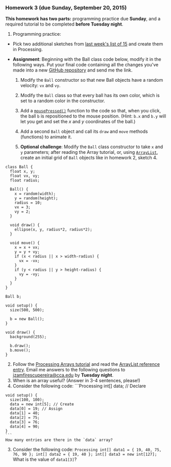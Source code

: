 ### Homework 3 (due Sunday, September 20, 2015)

**This homework has two parts:** programming practice due **Sunday**, and a required tutorial to be completed **before Tuesday night**.

1. Programming practice:
  - Pick two additional sketches from [last week's list of 15](week2.md) and create them in Processing.
  
  - **Assignment**: Beginning with the Ball class code below, modify it in the following ways. Put your final code containing all the changes you've made into a new [GitHub repository](../github-guide.md#to-create-a-new-repository) and send me the link.

    1. Modify the `Ball` constructor so that new Ball objects have a random velocity: `vx` and `vy`.

    2. Modify the `Ball` class so that every ball has its own color, which is set to a random color in the constructor.

    3. Add a [`mousePressed()`](https://processing.org/reference/mousePressed_.html) function to the code so that, when you click, the ball `b` is repositioned to the mouse position. (Hint: `b.x` and `b.y` will let you get and set the *x* and *y* coordinates of the ball.)

    4. Add a second `Ball` object and call its `draw` and `move` methods (functions) to animate it.

    5. **Optional challenge**: Modify the `Ball` class constructor to take `x` and `y` parameters; after reading the Array tutorial, or, using [`ArrayList`](https://processing.org/reference/ArrayList.html), create an initial grid of `Ball` objects like in homework 2, sketch 4.

  ```Processing
  class Ball {
    float x, y;
    float vx, vy;
    float radius;

    Ball() {
      x = random(width);
      y = random(height);
      radius = 10;
      vx = 3;
      vy = 2;
    }

    void draw() {
      ellipse(x, y, radius*2, radius*2);
    }

    void move() {
      x = x + vx;
      y = y + vy;
      if (x < radius || x > width-radius) {
        vx = -vx;
      }
      if (y < radius || y > height-radius) {
        vy = -vy;
      }
    }
  }

  Ball b;

  void setup() {
    size(500, 500);

    b = new Ball();
  }

  void draw() {
    background(255);

    b.draw();
    b.move();
  }
  ```

2. Follow the [Processing Arrays tutorial](https://processing.org/tutorials/arrays/) and read the [ArrayList reference entry](https://processing.org/reference/ArrayList.html). Email me answers to the following questions to [jzamfirescupereira@cca.edu](mailto:jzamfirescupereira@cca.edu) by **Tuesday night**.
  1. When is an array useful? (Answer in 3-4 sentences, please!)
  2. Consider the following code:
    ```Processing
    int[] data; // Declare

    void setup() {
      size(100, 100);
      data = new int[5]; // Create
      data[0] = 19; // Assign
      data[1] = 40;
      data[2] = 75;
      data[3] = 76;
      data[4] = 90;
    }
    ```
    How many entries are there in the `data` array?
    
  3. Consider the following code:
    ```Processing
    int[] data1 = { 19, 40, 75, 76, 90 };
    int[] data2 = { 19, 40 };
    int[] data3 = new int[127];
    ```
    What is the value of `data1[3]`?
    
